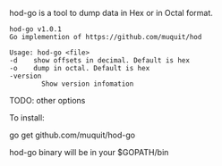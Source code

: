 hod-go is a tool to dump data in Hex or in Octal format. 


    hod-go v1.0.1
    Go implemention of https://github.com/muquit/hod

    Usage: hod-go <file>
    -d    show offsets in decimal. Default is hex
    -o    dump in octal. Default is hex
    -version
            Show version infomation
   
TODO: other options

To install:

   go get github.com/muquit/hod-go

hod-go binary will be in your $GOPATH/bin
